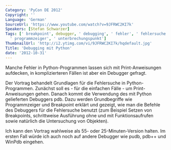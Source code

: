 ```yaml
---
Category: 'PyCon DE 2012'
Copyright: ''
Language: 'German'
SourceUrl: 'https://www.youtube.com/watch?v=9JFRWC2KI7k'
Speakers: [Stefan Schwarzer]
Tags: [' breakpoint', debugger, ' debugging', ' fehler', ' fehlersuche', ' print',
  ' programmzeiger', ' unterbrechungspunkt']
ThumbnailUrl: 'http://i2.ytimg.com/vi/9JFRWC2KI7k/hqdefault.jpg'
Title: 'Debugging mit Python'
date: '2012-10-31'
---
```

Manche Fehler in Python-Programmen lassen sich mit Print-Anweisungen
aufdecken, in komplizierteren Fällen ist aber ein Debugger gefragt.

Der Vortrag behandelt Grundlagen für die Fehlersuche in Python-Programmen.
Zunächst soll es - für die einfachen Fälle - um Print-Anweisungen gehen.
Danach kommt die Verwendung des mit Python gelieferten Debuggers pdb. Dazu
werden Grundbegriffe wie Programmzeiger und Breakpoint erklärt und gezeigt,
wie man die Befehle des Debuggers für die Fehlersuche benutzt (zum Beispiel
Setzen von Breakpoints, schrittweise Ausführung ohne und mit Funktionsaufrufen
sowie natürlich die Untersuchung von Objekten).

Ich kann den Vortrag wahlweise als 55- oder 25-Minuten-Version halten. Im
ersten Fall würde ich auch noch auf andere Debugger wie pudb, pdb++ und WinPdb
eingehen.

